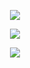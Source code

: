 <p align="center">
 <a href="https://github.com/jaxtoy">
  <img src="https://github.com/user-attachments/assets/986d3308-018d-4d09-bc2a-7d3fdc8fc403">

 </a>
</p>

<p align="center">
  <a href="https://github.com/komarev">
    <img src="https://komarev.com/ghpvc/?username=jaxtoy&color=9F2476&style=flat&label=VERY+REAL+FANS&base=476">
  </a>
</p>



<p align="center">
  <a href="https://github.com/kittinan/spotify-github-profile">
    <img src="https://spotify-github-profile.kittinanx.com/api/view?uid=31pckevxz6pumgh53wq6n6mop6t4&cover_image=true&theme=spotify-embed&show_offline=true&background_color=121212&interchange=false&profanity=true&mode=dark&bar_color=53b14f&bar_color_cover=false">
  </a>
</p>
